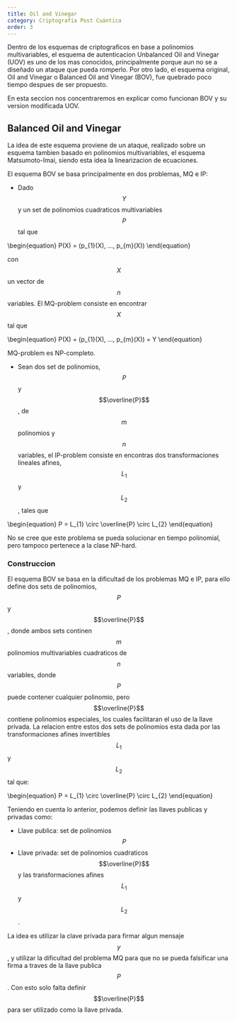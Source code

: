 ```yaml
---
title: Oil and Vinegar
category: Criptografía Post Cuántica
order: 3
---
```


Dentro de los esquemas de criptograficos en base a polinomios multivariables, el esquema de autenticacion Unbalanced Oil and Vinegar (UOV) es uno de los mas conocidos, principalmente porque aun no se a diseñado un ataque que pueda romperlo. Por otro lado, el esquema original, Oil and Vinegar o Balanced Oil and Vinegar (BOV), fue quebrado poco tiempo despues de ser propuesto.

En esta seccion nos concentraremos en explicar como funcionan BOV y su version modificada UOV.

## Balanced Oil and Vinegar

La idea de este esquema proviene de un ataque, realizado sobre un esquema tambien basado en polinomios multivariables, el esquema Matsumoto-Imai, siendo esta idea la linearizacion de ecuaciones.

El esquema BOV se basa principalmente en dos problemas, MQ e IP:
 - Dado $$Y$$ y un set de polinomios cuadraticos multivariables $$P$$ tal que 

 \begin{equation}
 	P(X) = (p_{1}(X), ..., p_{m}(X))
 \end{equation}

 con $$X$$ un vector de $$n$$ variables. El MQ-problem consiste en encontrar $$X$$ tal que

 \begin{equation}
 	P(X) = (p_{1}(X), ..., p_{m}(X)) = Y
 \end{equation}

 MQ-problem es NP-completo.

 - Sean dos set de polinomios, $$P$$ y $$\overline{P}$$, de $$m$$ polinomios y $$n$$ variables, el IP-problem consiste en encontras dos transformaciones lineales afines, $$L_{1}$$ y $$L_{2}$$, tales que 

 \begin{equation}
 	P = L_{1} \circ \overline{P} \circ L_{2}
 \end{equation} 

 No se cree que este problema se pueda solucionar en tiempo polinomial, pero tampoco pertenece a la clase NP-hard.

### Construccion

El esquema BOV se basa en la dificultad de los problemas MQ e IP, para ello define dos sets de polinomios, $$P$$ y $$\overline{P}$$, donde ambos sets continen $$m$$ polinomios multivariables cuadraticos de $$n$$ variables, donde $$P$$ puede contener cualquier polinomio, pero $$\overline{P}$$ contiene polinomios especiales, los cuales facilitaran el uso de la llave privada. La relacion entre estos dos sets de polinomios esta dada por las transformaciones afines invertibles $$L_{1}$$ y $$L_{2}$$ tal que:

\begin{equation}
	P = L_{1} \circ \overline{P} \circ L_{2}
\end{equation}

Teniendo en cuenta lo anterior, podemos definir las llaves publicas y privadas como:
 - Llave publica: set de polinomios $$P$$
 - Llave privada: set de polinomios cuadraticos $$\overline{P}$$ y las transformaciones afines $$L_{1}$$ y $$L_{2}$$.

La idea es utilizar la clave privada para firmar algun mensaje $$y$$, y utilizar la dificultad del problema MQ para que no se pueda falsificar una firma a traves de la llave publica $$P$$. Con esto solo falta definir $$\overline{P}$$ para ser utilizado como la llave privada.